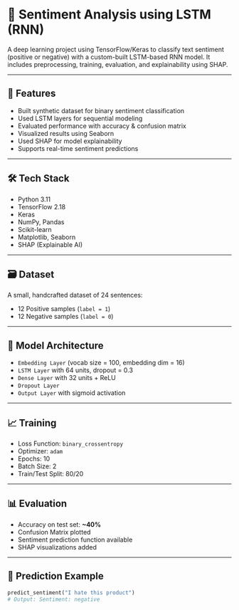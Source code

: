 # 🧠 Sentiment Analysis using LSTM (RNN)

A deep learning project using TensorFlow/Keras to classify text sentiment (positive or negative) with a custom-built LSTM-based RNN model. It includes preprocessing, training, evaluation, and explainability using SHAP.

---

## 🚀 Features

- Built synthetic dataset for binary sentiment classification  
- Used LSTM layers for sequential modeling  
- Evaluated performance with accuracy & confusion matrix  
- Visualized results using Seaborn  
- Used SHAP for model explainability  
- Supports real-time sentiment predictions

---

## 🛠️ Tech Stack

- Python 3.11  
- TensorFlow 2.18  
- Keras  
- NumPy, Pandas  
- Scikit-learn  
- Matplotlib, Seaborn  
- SHAP (Explainable AI)

---

## 🗃️ Dataset

A small, handcrafted dataset of 24 sentences:
- 12 Positive samples (`label = 1`)
- 12 Negative samples (`label = 0`)

---

## 📐 Model Architecture

- `Embedding Layer` (vocab size = 100, embedding dim = 16)  
- `LSTM Layer` with 64 units, dropout = 0.3  
- `Dense Layer` with 32 units + ReLU  
- `Dropout Layer`  
- `Output Layer` with sigmoid activation

---

## 📈 Training

- Loss Function: `binary_crossentropy`  
- Optimizer: `adam`  
- Epochs: 10  
- Batch Size: 2  
- Train/Test Split: 80/20

---

## 📊 Evaluation

- Accuracy on test set: **~40%**  
- Confusion Matrix plotted  
- Sentiment prediction function available  
- SHAP visualizations added

---

## 💬 Prediction Example

```python
predict_sentiment("I hate this product")
# Output: Sentiment: negative
